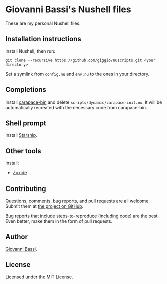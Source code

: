# Giovanni Bassi's Nushell files

These are my personal Nushell files.

## Installation instructions

Install Nushell, then run:

```nushell
git clone --recursive https://github.com/giggio/nuscripts.git <your directory>
```

Set a symlink from `config.nu` and `env.nu` to the ones in your directory.

## Completions

Install [carapace-bin](https://github.com/rsteube/carapace-bin) and delete
`scripts/dynamic/carapace-init.nu`. It will be automatically recreated
with the necessary code from carapace-bin.

## Shell prompt

Install [Starship](https://starship.rs).

## Other tools

Install:

* [Zoxide](https://github.com/ajeetdsouza/zoxide)

## Contributing

Questions, comments, bug reports, and pull requests are all welcome.  Submit them at
[the project on GitHub](https://github.com/giggio/nuscripts).

Bug reports that include steps-to-reproduce (including code) are the
best. Even better, make them in the form of pull requests.

## Author

[Giovanni Bassi](https://twitter.com/giovannibassi).

## License

Licensed under the MIT License.
